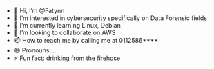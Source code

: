- 👋 Hi, I’m @Fatynn
- 👀 I’m interested in cybersecurity specifically on Data Forensic fields
- 🌱 I’m currently learning Linux, Debian 
- 💞️ I’m looking to collaborate on AWS
- 📫 How to reach me by calling me at 0112586****
- 😄 Pronouns: ...
- ⚡ Fun fact: drinking from the firehose

<!---
Fatynn/Fatynn is a ✨ special ✨ repository because its `README.md` (this file) appears on your GitHub profile.
You can click the Preview link to take a look at your changes.
--->
